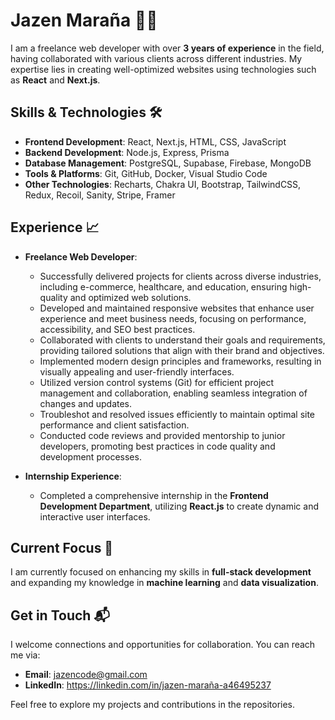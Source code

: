 # Jazen Maraña 👨‍💻

I am a freelance web developer with over **3 years of experience** in the field, having collaborated with various clients across different industries. My expertise lies in creating well-optimized websites using technologies such as **React** and **Next.js**.

## Skills & Technologies 🛠️
- **Frontend Development**: React, Next.js, HTML, CSS, JavaScript
- **Backend Development**: Node.js, Express, Prisma
- **Database Management**: PostgreSQL, Supabase, Firebase, MongoDB
- **Tools & Platforms**: Git, GitHub, Docker, Visual Studio Code
- **Other Technologies**: Recharts, Chakra UI, Bootstrap, TailwindCSS, Redux, Recoil, Sanity, Stripe, Framer

## Experience 📈
- **Freelance Web Developer**:
  - Successfully delivered projects for clients across diverse industries, including e-commerce, healthcare, and education, ensuring high-quality and optimized web solutions.
  - Developed and maintained responsive websites that enhance user experience and meet business needs, focusing on performance, accessibility, and SEO best practices.
  - Collaborated with clients to understand their goals and requirements, providing tailored solutions that align with their brand and objectives.
  - Implemented modern design principles and frameworks, resulting in visually appealing and user-friendly interfaces.
  - Utilized version control systems (Git) for efficient project management and collaboration, enabling seamless integration of changes and updates.
  - Troubleshot and resolved issues efficiently to maintain optimal site performance and client satisfaction.
  - Conducted code reviews and provided mentorship to junior developers, promoting best practices in code quality and development processes.

- **Internship Experience**:
  - Completed a comprehensive internship in the **Frontend Development Department**, utilizing **React.js** to create dynamic and interactive user interfaces.

## Current Focus 🎯
I am currently focused on enhancing my skills in **full-stack development** and expanding my knowledge in **machine learning** and **data visualization**.

## Get in Touch 📬
I welcome connections and opportunities for collaboration. You can reach me via:
- **Email**: jazencode@gmail.com
- **LinkedIn**: https://linkedin.com/in/jazen-maraña-a46495237

Feel free to explore my projects and contributions in the repositories.
